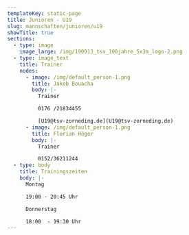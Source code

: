 ```yaml
---
templateKey: static-page
title: Junioren - U19
slug: mannschaften/junioren/u19
showTitle: true
sections:
  - type: image
    image_large: /img/190913_tsv_100jahre_5x3m_logo-2.png
  - type: image_text
    title: Trainer
    nodes:
      - image: /img/default_person-1.png
        title: Jakob Bouacha
        body: |-
          Trainer

          0176 /21834455

          [U19@tsv-zorneding.de](U19@tsv-zorneding.de)
      - image: /img/default_person-1.png
        title: Florian Höger
        body: |-
          Trainer

          0152/36211244
  - type: body
    title: Trainingszeiten
    body: |-
      Montag

      19:00 - 20:45 Uhr

      Donnerstag

      18:00  - 19:30 Uhr
---
```

